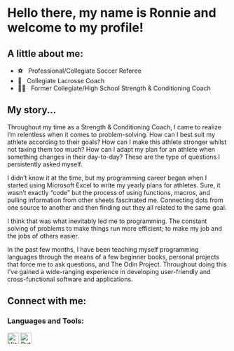 # Hello there, my name is Ronnie and welcome to my profile!

## A little about me:
- :soccer:&nbsp;&nbsp; Professional/Collegiate Soccer Referee
- :lacrosse:&nbsp;&nbsp; Collegiate Lacrosse Coach
- :weight_lifting_man:&nbsp;&nbsp; Former Collegiate/High School Strength & Conditioning Coach
## My story...
<p>Throughout my time as a Strength & Conditioning Coach, I came to realize I’m relentless when it comes to problem-solving. How can I best suit my athlete according to their goals? How can I make this athlete stronger whilst not taxing them too much? How can I adapt my plan for an athlete when something changes in their day-to-day? These are the type of questions I persistently asked myself.

I didn’t know it at the time, but my programming career began when I started using Microsoft Excel to write my yearly plans for athletes. Sure, it wasn’t exactly “code” but the process of using functions, macros, and pulling information from other sheets fascinated me. Connecting dots from one source to another and then finding out they all related to the same goal.

I think that was what inevitably led me to programming. The constant solving of problems to make things run more efficient; to make my job and the jobs of others easier.

In the past few months, I have been teaching myself programming languages through the means of a few beginner books, personal projects that force me to ask questions, and The Odin Project. Throughout doing this I’ve gained a wide-ranging experience in developing user-friendly and cross-functional software and applications.</p>

## Connect with me:


### Languages and Tools:

<img align="left" alt="Visual Studio Code" width="26px" src="https://upload.wikimedia.org/wikipedia/commons/thumb/9/9a/Visual_Studio_Code_1.35_icon.svg/1024px-Visual_Studio_Code_1.35_icon.svg.png" />
<img align="left" alt="Python" width="26px" src="https://cdn3.iconfinder.com/data/icons/logos-and-brands-adobe/512/267_Python-512.png" />

